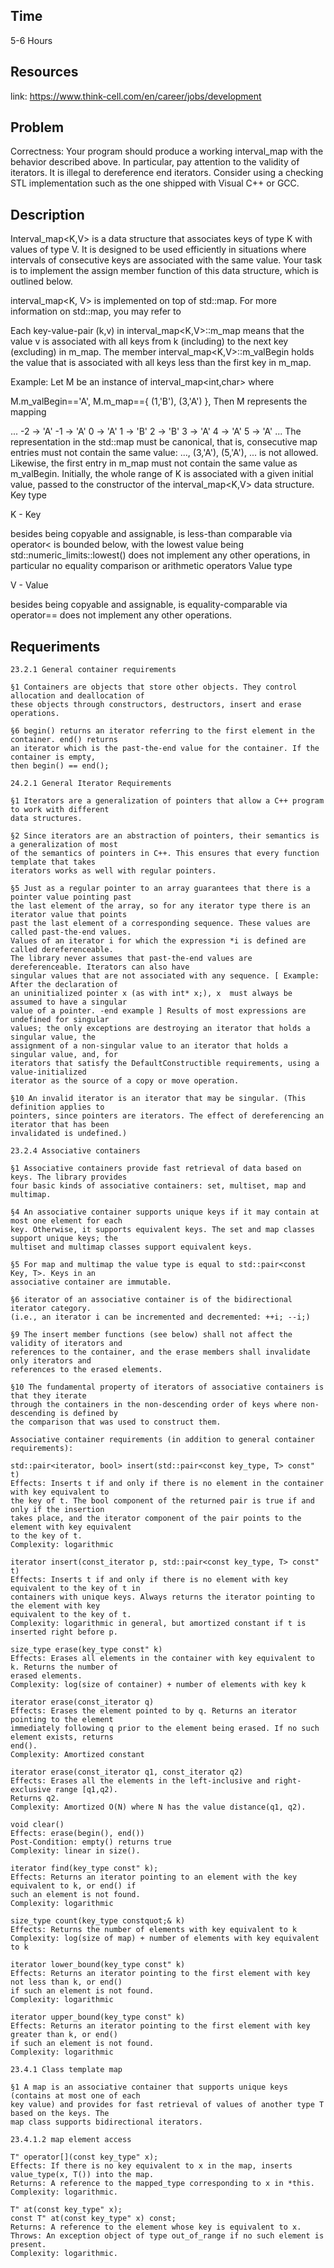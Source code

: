 ## Time 
5-6 Hours 

## Resources
link: https://www.think-cell.com/en/career/jobs/development

## Problem
Correctness: Your program should produce a working interval_map with the behavior
described above. In particular, pay attention to the validity of iterators. It is illegal to
dereference end iterators. Consider using a checking STL implementation such as the
one shipped with Visual C++ or GCC.


## Description 

Interval_map<K,V> is a data structure that associates keys of type K with values of type V. It is designed to be used efficiently in situations where intervals of consecutive keys are associated with the same value. Your task is to implement the assign member function of this data structure, which is outlined below.

interval_map<K, V> is implemented on top of std::map. For more information on std::map, you may refer to 

Each key-value-pair (k,v) in interval_map<K,V>::m_map means that the value v is associated with all keys from k (including) to the next key (excluding) in m_map. The member interval_map<K,V>::m_valBegin holds the value that is associated with all keys less than the first key in m_map.

Example: Let M be an instance of interval_map<int,char> where

M.m_valBegin=='A',
M.m_map=={ (1,'B'), (3,'A') },
Then M represents the mapping

...
-2 -> 'A'
-1 -> 'A'
0 -> 'A'
1 -> 'B'
2 -> 'B'
3 -> 'A'
4 -> 'A'
5 -> 'A'
...
The representation in the std::map must be canonical, that is, consecutive map entries must not contain the same value: ..., (3,'A'), (5,'A'), ... is not allowed. Likewise, the first entry in m_map must not contain the same value as m_valBegin. Initially, the whole range of K is associated with a given initial value, passed to the constructor of the interval_map<K,V> data structure.
Key type

K - Key

besides being copyable and assignable, is less-than comparable via operator<
is bounded below, with the lowest value being std::numeric_limits::lowest()
does not implement any other operations, in particular no equality comparison or arithmetic operators
Value type

V - Value

besides being copyable and assignable, is equality-comparable via operator==
does not implement any other operations. 

## Requeriments

    23.2.1 General container requirements 
    
    §1 Containers are objects that store other objects. They control allocation and deallocation of 
    these objects through constructors, destructors, insert and erase operations.
    
    §6 begin() returns an iterator referring to the first element in the container. end() returns 
    an iterator which is the past-the-end value for the container. If the container is empty, 
    then begin() == end();
    
    24.2.1 General Iterator Requirements
    
    §1 Iterators are a generalization of pointers that allow a C++ program to work with different 
    data structures.
    
    §2 Since iterators are an abstraction of pointers, their semantics is a generalization of most 
    of the semantics of pointers in C++. This ensures that every function template that takes 
    iterators works as well with regular pointers.
    
    §5 Just as a regular pointer to an array guarantees that there is a pointer value pointing past 
    the last element of the array, so for any iterator type there is an iterator value that points 
    past the last element of a corresponding sequence. These values are called past-the-end values. 
    Values of an iterator i for which the expression *i is defined are called dereferenceable. 
    The library never assumes that past-the-end values are dereferenceable. Iterators can also have 
    singular values that are not associated with any sequence. [ Example: After the declaration of 
    an uninitialized pointer x (as with int* x;), x  must always be assumed to have a singular 
    value of a pointer. -end example ] Results of most expressions are undefined for singular 
    values; the only exceptions are destroying an iterator that holds a singular value, the 
    assignment of a non-singular value to an iterator that holds a singular value, and, for 
    iterators that satisfy the DefaultConstructible requirements, using a value-initialized 
    iterator as the source of a copy or move operation.
    
    §10 An invalid iterator is an iterator that may be singular. (This definition applies to 
    pointers, since pointers are iterators. The effect of dereferencing an iterator that has been 
    invalidated is undefined.)
    
    23.2.4 Associative containers
    
    §1 Associative containers provide fast retrieval of data based on keys. The library provides 
    four basic kinds of associative containers: set, multiset, map and multimap.
    
    §4 An associative container supports unique keys if it may contain at most one element for each 
    key. Otherwise, it supports equivalent keys. The set and map classes support unique keys; the 
    multiset and multimap classes support equivalent keys.
    
    §5 For map and multimap the value type is equal to std::pair<const Key, T>. Keys in an 
    associative container are immutable.
    
    §6 iterator of an associative container is of the bidirectional iterator category.
    (i.e., an iterator i can be incremented and decremented: ++i; --i;)
    
    §9 The insert member functions (see below) shall not affect the validity of iterators and 
    references to the container, and the erase members shall invalidate only iterators and 
    references to the erased elements.
    
    §10 The fundamental property of iterators of associative containers is that they iterate 
    through the containers in the non-descending order of keys where non-descending is defined by 
    the comparison that was used to construct them.
    
    Associative container requirements (in addition to general container requirements):
    
    std::pair<iterator, bool> insert(std::pair<const key_type, T> const" t)
    Effects: Inserts t if and only if there is no element in the container with key equivalent to 
    the key of t. The bool component of the returned pair is true if and only if the insertion 
    takes place, and the iterator component of the pair points to the element with key equivalent 
    to the key of t.
    Complexity: logarithmic
    
    iterator insert(const_iterator p, std::pair<const key_type, T> const" t)
    Effects: Inserts t if and only if there is no element with key equivalent to the key of t in 
    containers with unique keys. Always returns the iterator pointing to the element with key 
    equivalent to the key of t. 
    Complexity: logarithmic in general, but amortized constant if t is inserted right before p.
    
    size_type erase(key_type const" k)  
    Effects: Erases all elements in the container with key equivalent to k. Returns the number of 
    erased elements.
    Complexity: log(size of container) + number of elements with key k
    
    iterator erase(const_iterator q) 
    Effects: Erases the element pointed to by q. Returns an iterator pointing to the element 
    immediately following q prior to the element being erased. If no such element exists, returns 
    end().
    Complexity: Amortized constant
    
    iterator erase(const_iterator q1, const_iterator q2)
    Effects: Erases all the elements in the left-inclusive and right-exclusive range [q1,q2). 
    Returns q2.
    Complexity: Amortized O(N) where N has the value distance(q1, q2).
    
    void clear() 
    Effects: erase(begin(), end())
    Post-Condition: empty() returns true
    Complexity: linear in size().
    
    iterator find(key_type const" k);
    Effects: Returns an iterator pointing to an element with the key equivalent to k, or end() if 
    such an element is not found.
    Complexity: logarithmic
    
    size_type count(key_type constquot;& k) 
    Effects: Returns the number of elements with key equivalent to k
    Complexity: log(size of map) + number of elements with key equivalent to k
    
    iterator lower_bound(key_type const" k)
    Effects: Returns an iterator pointing to the first element with key not less than k, or end() 
    if such an element is not found.
    Complexity: logarithmic
    
    iterator upper_bound(key_type const" k)
    Effects: Returns an iterator pointing to the first element with key greater than k, or end() 
    if such an element is not found.
    Complexity: logarithmic
    
    23.4.1 Class template map
    
    §1 A map is an associative container that supports unique keys (contains at most one of each 
    key value) and provides for fast retrieval of values of another type T based on the keys. The 
    map class supports bidirectional iterators.
    
    23.4.1.2 map element access
    
    T" operator[](const key_type" x);
    Effects: If there is no key equivalent to x in the map, inserts value_type(x, T()) into the map. 
    Returns: A reference to the mapped_type corresponding to x in *this.
    Complexity: logarithmic.
    
    T" at(const key_type" x);
    const T" at(const key_type" x) const;
    Returns: A reference to the element whose key is equivalent to x.
    Throws: An exception object of type out_of_range if no such element is present.
    Complexity: logarithmic.
